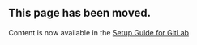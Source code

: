 ## This page has been moved. 
Content is now available in the [Setup Guide for GitLab](setup-for-gitlab.md)